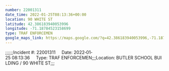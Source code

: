 ```yaml
---
number: 22001311
date_time: 2022-01-25T08:13:36+00:00
location: 90 WHITE ST
latitude: 42.386183940053996
longitude: -71.18784523158699
type: TRAF ENFORCEMEN
google_maps_link: https://maps.google.com/?q=42.386183940053996,-71.18784523158699
---
```


;;;;;;Incident #: 22001311     Date: 2022‐01‐25 08:13:36     Type: TRAF ENFORCEMEN;;;Location: BUTLER SCHOOL BUILDING / 90 WHITE ST;;;
